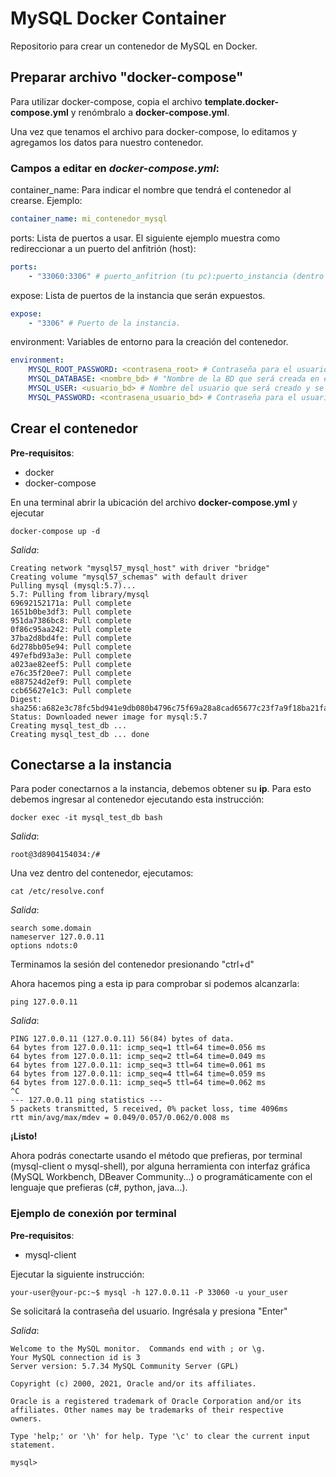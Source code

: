 # MySQL Docker Container

Repositorio para crear un contenedor de MySQL en Docker.

## Preparar archivo "docker-compose"

Para utilizar docker-compose, copia el archivo **template.docker-compose.yml** y renómbralo a **docker-compose.yml**.

Una vez que tenamos el archivo para docker-compose, lo editamos y agregamos los datos para nuestro contenedor.

### Campos a editar en _docker-compose.yml_:

container_name: Para indicar el nombre que tendrá el contenedor al crearse. Ejemplo:

```yaml
container_name: mi_contenedor_mysql
```

ports: Lista de puertos a usar. El siguiente ejemplo muestra como redireccionar a un puerto del anfitrión (host):

```yaml
ports:
    - "33060:3306" # puerto_anfitrion (tu pc):puerto_instancia (dentro de docker).
```

expose: Lista de puertos de la instancia que serán expuestos.

```yaml
expose:
    - "3306" # Puerto de la instancia.
```

environment: Variables de entorno para la creación del contenedor.

```yaml
environment:
    MYSQL_ROOT_PASSWORD: <contrasena_root> # Contraseña para el usuario "root".
    MYSQL_DATABASE: <nombre_bd> # "Nombre de la BD que será creada en el contenedor."
    MYSQL_USER: <usuario_bd> # Nombre del usuario que será creado y se le asignará permisos de acceso a la BD creada en el contenedor.
    MYSQL_PASSWORD: <contrasena_usuario_bd> # Contraseña para el usuario creado para la BD del contenedor.
```

## Crear el contenedor

**Pre-requisitos**:

* docker
* docker-compose

En una terminal abrir la ubicación del archivo **docker-compose.yml** y ejecutar

    docker-compose up -d

_Salida_:

    Creating network "mysql57_mysql_host" with driver "bridge"
    Creating volume "mysql57_schemas" with default driver
    Pulling mysql (mysql:5.7)...
    5.7: Pulling from library/mysql
    69692152171a: Pull complete
    1651b0be3df3: Pull complete
    951da7386bc8: Pull complete
    0f86c95aa242: Pull complete
    37ba2d8bd4fe: Pull complete
    6d278bb05e94: Pull complete
    497efbd93a3e: Pull complete
    a023ae82eef5: Pull complete
    e76c35f20ee7: Pull complete
    e887524d2ef9: Pull complete
    ccb65627e1c3: Pull complete
    Digest: sha256:a682e3c78fc5bd941e9db080b4796c75f69a28a8cad65677c23f7a9f18ba21fa
    Status: Downloaded newer image for mysql:5.7
    Creating mysql_test_db ... 
    Creating mysql_test_db ... done

## Conectarse a la instancia

Para poder conectarnos a la instancia, debemos obtener su **ip**. Para esto debemos ingresar al contenedor ejecutando esta instrucción:

    docker exec -it mysql_test_db bash

_Salida_:

    root@3d8904154034:/#

Una vez dentro del contenedor, ejecutamos:

    cat /etc/resolve.conf

_Salida_:

    search some.domain
    nameserver 127.0.0.11
    options ndots:0

Terminamos la sesión del contenedor presionando "ctrl+d"

Ahora hacemos ping a esta ip para comprobar si podemos alcanzarla:

    ping 127.0.0.11

_Salida_:

    PING 127.0.0.11 (127.0.0.11) 56(84) bytes of data.
    64 bytes from 127.0.0.11: icmp_seq=1 ttl=64 time=0.056 ms
    64 bytes from 127.0.0.11: icmp_seq=2 ttl=64 time=0.049 ms
    64 bytes from 127.0.0.11: icmp_seq=3 ttl=64 time=0.061 ms
    64 bytes from 127.0.0.11: icmp_seq=4 ttl=64 time=0.059 ms
    64 bytes from 127.0.0.11: icmp_seq=5 ttl=64 time=0.062 ms
    ^C
    --- 127.0.0.11 ping statistics ---
    5 packets transmitted, 5 received, 0% packet loss, time 4096ms
    rtt min/avg/max/mdev = 0.049/0.057/0.062/0.008 ms

**¡Listo!**

Ahora podrás conectarte usando el método que prefieras, por terminal (mysql-client o mysql-shell), por alguna herramienta con interfaz gráfica (MySQL Workbench, DBeaver Community...) o programáticamente con el lenguaje que prefieras (c#, python, java...).

### Ejemplo de conexión por terminal

**Pre-requisitos**:

* mysql-client

Ejecutar la siguiente instrucción:

    your-user@your-pc:~$ mysql -h 127.0.0.11 -P 33060 -u your_user

Se solicitará la contraseña del usuario. Ingrésala y presiona "Enter"

_Salida_:

    Welcome to the MySQL monitor.  Commands end with ; or \g.
    Your MySQL connection id is 3
    Server version: 5.7.34 MySQL Community Server (GPL)

    Copyright (c) 2000, 2021, Oracle and/or its affiliates.

    Oracle is a registered trademark of Oracle Corporation and/or its
    affiliates. Other names may be trademarks of their respective
    owners.

    Type 'help;' or '\h' for help. Type '\c' to clear the current input statement.

    mysql>

